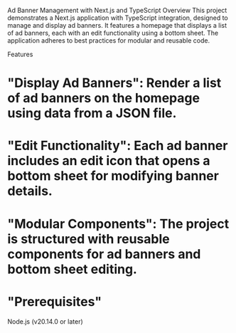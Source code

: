 Ad Banner Management with Next.js and TypeScript
Overview
This project demonstrates a Next.js application with TypeScript integration, designed to manage and display ad banners. It features a homepage that displays a list of ad banners, each with an edit functionality using a bottom sheet. The application adheres to best practices for modular and reusable code.

Features
# "Display Ad Banners": Render a list of ad banners on the homepage using data from a JSON file.
# "Edit Functionality": Each ad banner includes an edit icon that opens a bottom sheet for modifying banner details.
# "Modular Components": The project is structured with reusable components for ad banners and bottom sheet editing.

# "Prerequisites"
Node.js (v20.14.0 or later)

